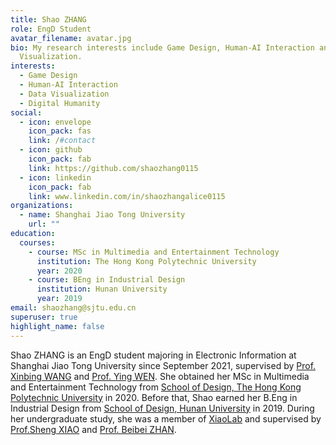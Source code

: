 ```yaml
---
title: Shao ZHANG
role: EngD Student
avatar_filename: avatar.jpg
bio: My research interests include Game Design, Human-AI Interaction and Data
  Visualization.
interests:
  - Game Design
  - Human-AI Interaction
  - Data Visualization
  - Digital Humanity
social:
  - icon: envelope
    icon_pack: fas
    link: /#contact
  - icon: github
    icon_pack: fab
    link: https://github.com/shaozhang0115
  - icon: linkedin
    icon_pack: fab
    link: www.linkedin.com/in/shaozhangalice0115
organizations:
  - name: Shanghai Jiao Tong University
    url: ""
education:
  courses:
    - course: MSc in Multimedia and Entertainment Technology
      institution: The Hong Kong Polytechnic University
      year: 2020
    - course: BEng in Industrial Design
      institution: Hunan University
      year: 2019
email: shaozhang@sjtu.edu.cn
superuser: true
highlight_name: false
---
```

Shao ZHANG is an EngD student majoring in Electronic Information at Shanghai Jiao Tong University since September 2021, supervised by [Prof. Xinbing WANG](https://www.cs.sjtu.edu.cn/~wang-xb/) and [Prof. Ying WEN](https://yingwen.io/). She obtained her MSc in Multimedia and Entertainment Technology from [School of Design, The Hong Kong Polytechnic University](https://www.sd.polyu.edu.hk/en/) in 2020. Before that, Shao earned her B.Eng in Industrial Design from [School of Design, Hunan University](http://design.hnu.edu.cn/) in 2019. During her undergraduate study, she was a member of [XiaoLab](http://xiaolab.net/) and supervised by [Prof.Sheng XIAO](http://xiaolab.net/) and [Prof. Beibei ZHAN](http://ylsy.hnu.edu.cn/info/1209/5571.htm).

